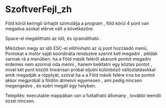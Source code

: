 # SzoftverFejl_zh

Föld körül keringő űrhajót szimulálja a program , föld körül 4 pont van megadva azokat elérve vált a következőre. 

Space-el megállítható az idő, és újraindítható .

Miközben megy az idő ESC-el előhívható az új pont hozzáadó menü. Pontokat a motor saját koordináta rendszere 
szerint kell megadni , példák vannak rá a menüben. ha a Föld másik feléről akarunk pontot megadni érdemes nem azonnal oda menni , hanem beiktatni egy
köztes pontot , mivel két pont között lineárisan próbál eljutni különböző változtatásokkal amik megadják a röpplyát, szóval ha a a Föld másik felére írna be pontot
akkor megpróbál a földön átmenni egyenesen , ami pedig nincsen megengedve , és ezért megáll egy helyben. 

Telepítés: executable mappában van a futtatható állomány , további teendő ezzel nincsen. 
